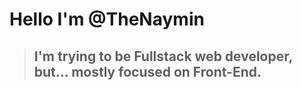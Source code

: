 # Hello I'm **@TheNaymin**
> ## I'm trying to be Fullstack web developer, but... mostly focused on Front-End.

<!---
TheNaymin/TheNaymin is a ✨ special ✨ repository because its `README.md` (this file) appears on your GitHub profile.
You can click the Preview link to take a look at your changes.
--->
